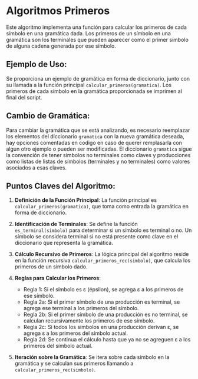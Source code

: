 # Algoritmos Primeros 

Este algoritmo implementa una función para calcular los primeros de cada símbolo en una gramática dada. Los primeros de un símbolo en una gramática son los terminales que pueden aparecer como el primer símbolo de alguna cadena generada por ese símbolo.

## Ejemplo de Uso:

Se proporciona un ejemplo de gramática en forma de diccionario, junto con su llamada a la función principal `calcular_primeros(gramatica)`. Los primeros de cada símbolo en la gramática proporcionada se imprimen al final del script.

## Cambio de Gramática:

Para cambiar la gramática que se está analizando, es necesario reemplazar los elementos del diccionario `gramatica` con la nueva gramática deseada, hay opciones comentadas en codigo en caso de querer remplasarla con algun otro ejemplo o pueden ser modificadas. El diccionario `gramatica` sigue la convención de tener símbolos no terminales como claves y producciones como listas de listas de símbolos (terminales y no terminales) como valores asociados a esas claves.

## Puntos Claves del Algoritmo:

1. **Definición de la Función Principal**: La función principal es `calcular_primeros(gramatica)`, que toma como entrada la gramática en forma de diccionario.

2. **Identificación de Terminales**: Se define la función `es_terminal(simbolo)` para determinar si un símbolo es terminal o no. Un símbolo se considera terminal si no está presente como clave en el diccionario que representa la gramática.

3. **Cálculo Recursivo de Primeros**: La lógica principal del algoritmo reside en la función recursiva `calcular_primeros_rec(simbolo)`, que calcula los primeros de un símbolo dado.

4. **Reglas para Calcular los Primeros**:
   - Regla 1: Si el símbolo es ε (épsilon), se agrega ε a los primeros de ese símbolo.
   - Regla 2a: Si el primer símbolo de una producción es terminal, se agrega ese terminal a los primeros del símbolo.
   - Regla 2b: Si el primer símbolo de una producción es no terminal, se calculan recursivamente los primeros de ese símbolo.
   - Regla 2c: Si todos los símbolos en una producción derivan ε, se agrega ε a los primeros del símbolo actual.
   - Regla 2d: Se continua el cálculo hasta que ya no se agreguen ε a los primeros del símbolo actual.

5. **Iteración sobre la Gramática**: Se itera sobre cada símbolo en la gramática y se calculan sus primeros llamando a `calcular_primeros_rec(simbolo)`.


